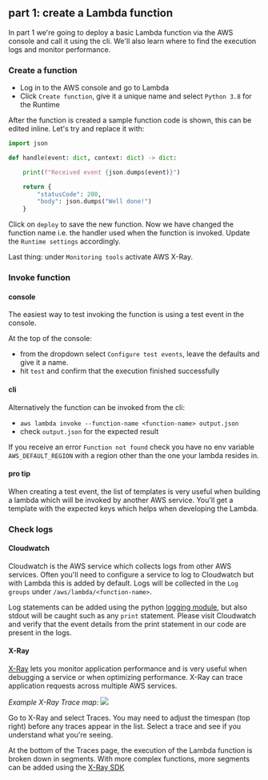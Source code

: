 ## part 1: create a Lambda function
In part 1 we're going to deploy a basic Lambda function via the AWS console and call it using the cli. We'll also learn where to find the execution logs and monitor performance.

### Create a function
* Log in to the AWS console and go to Lambda
* Click `Create function`, give it a unique name and select `Python 3.8` for the Runtime

After the function is created a sample function code is shown, this can be edited inline. Let's try and replace it with:
```python
import json

def handle(event: dict, context: dict) -> dict:

    print(f"Received event {json.dumps(event)}")

    return {
        "statusCode": 200,
        "body": json.dumps("Well done!")
    }
``` 

Click on `deploy` to save the new function. Now we have changed the function name i.e. the handler used when the function is invoked. Update the `Runtime settings` accordingly.

Last thing: under `Monitoring tools` activate AWS X-Ray.

### Invoke function
#### console
The easiest way to test invoking the function is using a test event in the console. 

At the top of the console:
* from the dropdown select `Configure test events`, leave the defaults and give it a name.
* hit `test` and confirm that the execution finished successfully

#### cli
Alternatively the function can be invoked from the cli:
* `aws lambda invoke --function-name <function-name> output.json` 
* check `output.json` for the expected result

If you receive an error `Function not found` check you have no env variable `AWS_DEFAULT_REGION` with a region other than the one your lambda resides in.

#### pro tip
When creating a test event, the list of templates is very useful when building a lambda which will be invoked by another AWS service. You'll get a template with the expected keys which helps when developing the Lambda.

### Check logs 
#### Cloudwatch
Cloudwatch is the AWS service which collects logs from other AWS services. Often you'll need to configure a service to log to Cloudwatch but with Lambda this is added by default. Logs will be collected in the `Log groups` under `/aws/lambda/<function-name>`.

Log statements can be added using the python [logging module](https://docs.python.org/3/howto/logging.html), but also stdout will be caught such as any `print` statement. Please visit Cloudwatch and verify that the event details from the print statement in our code are present in the logs.

#### X-Ray
[X-Ray](https://docs.aws.amazon.com/xray/latest/devguide/xray-concepts.html) lets you monitor application performance and is very useful when debugging a service or when optimizing performance. X-Ray can trace application requests across multiple AWS services.

*Example X-Ray Trace map:*
![](https://docs.aws.amazon.com/xray/latest/devguide/images/scorekeep-servicemap.png)

Go to X-Ray and select Traces. You may need to adjust the timespan (top right) before any traces appear in the list. Select a trace and see if you understand what you're seeing.

At the bottom of the Traces page, the execution of the Lambda function is broken down in segments. With more complex functions, more segments can be added using the [X-Ray SDK](https://docs.aws.amazon.com/xray/latest/devguide/xray-sdk-python.html)
